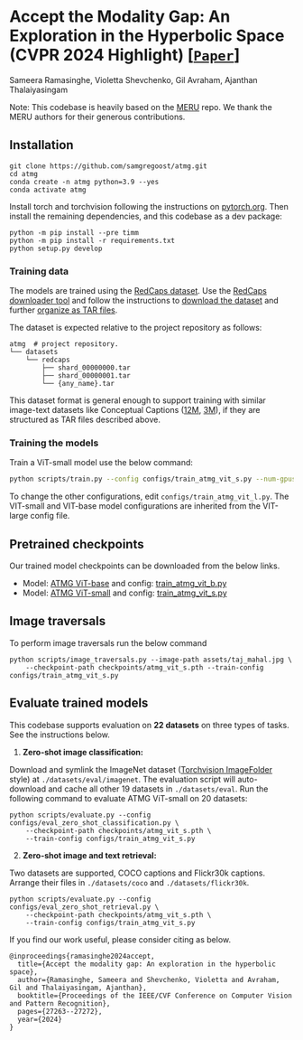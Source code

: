 # Accept the Modality Gap: An Exploration in the Hyperbolic Space (CVPR 2024 Highlight) [[`Paper`](https://openaccess.thecvf.com/content/CVPR2024/papers/Ramasinghe_Accept_the_Modality_Gap_An_Exploration_in_the_Hyperbolic_Space_CVPR_2024_paper.pdf)] 
Sameera Ramasinghe, Violetta Shevchenko, Gil Avraham, Ajanthan Thalaiyasingam

Note: This codebase is heavily based on the [MERU](https://github.com/facebookresearch/meru) repo. We thank the MERU authors for their generous contributions.

<!-- <p align="center"><img src="assets/meru_model.jpg" width="90%"></p> -->


## Installation

```
git clone https://github.com/samgregoost/atmg.git
cd atmg
conda create -n atmg python=3.9 --yes
conda activate atmg
```

Install torch and torchvision following the instructions on [pytorch.org](https://pytorch.org).
Then install the remaining dependencies, and this codebase as a dev package:

```
python -m pip install --pre timm
python -m pip install -r requirements.txt
python setup.py develop
```

### Training data

The models are trained using the [RedCaps dataset](https://redcaps.xyz).
Use the [RedCaps downloader tool](https://github.com/redcaps-dataset/redcaps-downloader) and follow the instructions to
[download the dataset](https://github.com/redcaps-dataset/redcaps-downloader#basic-usage-download-official-redcaps-dataset)
and further [organize as TAR files](https://github.com/redcaps-dataset/redcaps-downloader#organizing-the-dataset-as-tar-files).

The dataset is expected relative to the project repository as follows:

```shell
atmg  # project repository.
└── datasets
    └── redcaps
        ├── shard_00000000.tar
        ├── shard_00000001.tar
        └── {any_name}.tar
```

This dataset format is general enough to support training with similar image-text datasets
like Conceptual Captions ([12M](https://arxiv.org/abs/2102.08981), [3M](https://aclanthology.org/P18-1238/)),
if they are structured as TAR files described above.


### Training the models

Train a ViT-small model use the below command:

```bash
python scripts/train.py --config configs/train_atmg_vit_s.py --num-gpus 8 --output-dir ./output
```

To change the other configurations, edit ```configs/train_atmg_vit_l.py```. The VIT-small and VIT-base model configurations are inherited from the VIT-large config file. 

## Pretrained checkpoints

Our trained model checkpoints can be downloaded from the below links.

- Model: [ATMG ViT-base](https://dl.fbaipublicfiles.com/meru/meru_vit_b.pth) and config: [train_atmg_vit_b.py](./configs/train_atmg_vit_b.py)
- Model: [ATMG ViT-small](https://dl.fbaipublicfiles.com/meru/meru_vit_s.pth) and config: [train_atmg_vit_s.py](./configs/train_atmg_vit_s.py)


## Image traversals

<!-- <p align="center">
    <img src="assets/traversals_preview.jpg" width="90%">
</p> -->

To perform image traversals run the below command

```
python scripts/image_traversals.py --image-path assets/taj_mahal.jpg \
    --checkpoint-path checkpoints/atmg_vit_s.pth --train-config configs/train_atmg_vit_s.py
```

## Evaluate trained models

This codebase supports evaluation on **22 datasets** on three types of tasks.
See the instructions below.

1. **Zero-shot image classification:**

Download and symlink the ImageNet dataset ([Torchvision ImageFolder](https://pytorch.org/vision/main/generated/torchvision.datasets.ImageFolder.html)
style) at `./datasets/eval/imagenet`. The evaluation script will auto-download and cache
all other 19 datasets in `./datasets/eval`.
Run the following command to evaluate ATMG ViT-small on 20 datasets:

```
python scripts/evaluate.py --config configs/eval_zero_shot_classification.py \
    --checkpoint-path checkpoints/atmg_vit_s.pth \
    --train-config configs/train_atmg_vit_s.py
```

2. **Zero-shot image and text retrieval:**

Two datasets are supported, COCO captions and Flickr30k captions. Arrange their files in `./datasets/coco` and `./datasets/flickr30k`.

```
python scripts/evaluate.py --config configs/eval_zero_shot_retrieval.py \
    --checkpoint-path checkpoints/atmg_vit_s.pth \
    --train-config configs/train_atmg_vit_s.py
```

If you find our work useful, please consider citing as below.

```
@inproceedings{ramasinghe2024accept,
  title={Accept the modality gap: An exploration in the hyperbolic space},
  author={Ramasinghe, Sameera and Shevchenko, Violetta and Avraham, Gil and Thalaiyasingam, Ajanthan},
  booktitle={Proceedings of the IEEE/CVF Conference on Computer Vision and Pattern Recognition},
  pages={27263--27272},
  year={2024}
}
```
